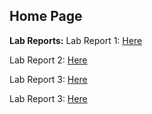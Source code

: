 Home Page
---
**Lab Reports:**
Lab Report 1: [Here](https://meshallal.github.io/cse15l-lab-reports/LabReport1.html)

Lab Report 2: [Here](https://meshallal.github.io/cse15l-lab-reports/LabReport2.html)

Lab Report 3: [Here](https://meshallal.github.io/cse15l-lab-reports/LabReport3.html)

Lab Report 3: [Here](https://meshallal.github.io/cse15l-lab-reports/LabReport4.html)

